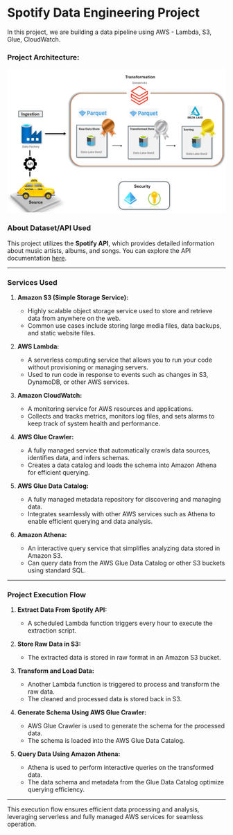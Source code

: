 # Spotify Data Engineering Project
In this project, we are building a data pipeline using AWS - Lambda, S3, Glue, CloudWatch.


### Project Architecture: 
![Architecture Diagram](https://github.com/Mockbee/nyc-taxi-end-to-end-de-project/blob/main/Screenshot%202024-12-22%20174534.png)

### About Dataset/API Used
This project utilizes the **Spotify API**, which provides detailed information about music artists, albums, and songs. You can explore the API documentation [here](https://developer.spotify.com/documentation/web-api).

---

### Services Used

1. **Amazon S3 (Simple Storage Service):**
   - Highly scalable object storage service used to store and retrieve data from anywhere on the web.
   - Common use cases include storing large media files, data backups, and static website files.

2. **AWS Lambda:**
   - A serverless computing service that allows you to run your code without provisioning or managing servers.
   - Used to run code in response to events such as changes in S3, DynamoDB, or other AWS services.

3. **Amazon CloudWatch:**
   - A monitoring service for AWS resources and applications.
   - Collects and tracks metrics, monitors log files, and sets alarms to keep track of system health and performance.

4. **AWS Glue Crawler:**
   - A fully managed service that automatically crawls data sources, identifies data, and infers schemas.
   - Creates a data catalog and loads the schema into Amazon Athena for efficient querying.

5. **AWS Glue Data Catalog:**
   - A fully managed metadata repository for discovering and managing data.
   - Integrates seamlessly with other AWS services such as Athena to enable efficient querying and data analysis.

6. **Amazon Athena:**
   - An interactive query service that simplifies analyzing data stored in Amazon S3.
   - Can query data from the AWS Glue Data Catalog or other S3 buckets using standard SQL.

---

### Project Execution Flow

1. **Extract Data From Spotify API:**
   - A scheduled Lambda function triggers every hour to execute the extraction script.
   
2. **Store Raw Data in S3:**
   - The extracted data is stored in raw format in an Amazon S3 bucket.

3. **Transform and Load Data:**
   - Another Lambda function is triggered to process and transform the raw data.
   - The cleaned and processed data is stored back in S3.

4. **Generate Schema Using AWS Glue Crawler:**
   - AWS Glue Crawler is used to generate the schema for the processed data.
   - The schema is loaded into the AWS Glue Data Catalog.

5. **Query Data Using Amazon Athena:**
   - Athena is used to perform interactive queries on the transformed data.
   - The data schema and metadata from the Glue Data Catalog optimize querying efficiency.

---

This execution flow ensures efficient data processing and analysis, leveraging serverless and fully managed AWS services for seamless operation.
